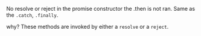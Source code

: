 No resolve or reject in the promise constructor the .then is not ran.
Same as the `.catch`,  `.finally`.

why?
These methods are invoked by either a `resolve` or a `reject`.

